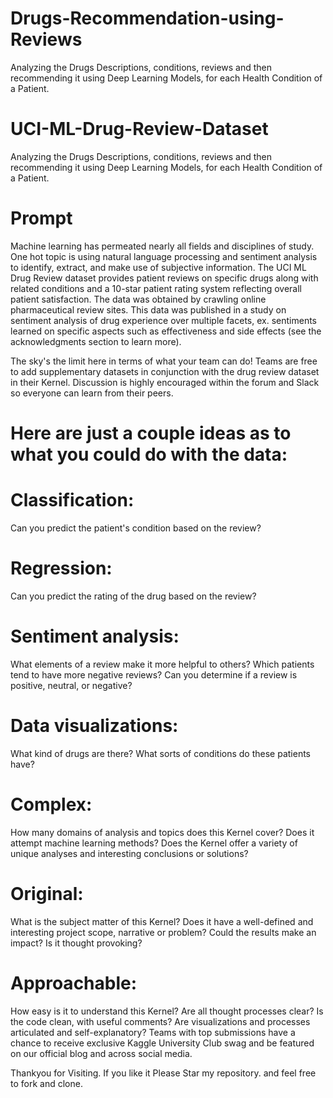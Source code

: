 # Drugs-Recommendation-using-Reviews
Analyzing the Drugs Descriptions, conditions, reviews and then recommending it using Deep Learning Models, for each Health Condition of a Patient.

# UCI-ML-Drug-Review-Dataset
Analyzing the Drugs Descriptions, conditions, reviews and then recommending it using Deep Learning Models, for each Health Condition of a Patient.

# Prompt

Machine learning has permeated nearly all fields and disciplines of study. One hot topic is using natural language processing and sentiment analysis to identify, extract, and make use of subjective information. The UCI ML Drug Review dataset provides patient reviews on specific drugs along with related conditions and a 10-star patient rating system reflecting overall patient satisfaction. The data was obtained by crawling online pharmaceutical review sites. This data was published in a study on sentiment analysis of drug experience over multiple facets, ex. sentiments learned on specific aspects such as effectiveness and side effects (see the acknowledgments section to learn more).

The sky's the limit here in terms of what your team can do! Teams are free to add supplementary datasets in conjunction with the drug review dataset in their Kernel. Discussion is highly encouraged within the forum and Slack so everyone can learn from their peers.

# Here are just a couple ideas as to what you could do with the data:

# Classification: 
Can you predict the patient's condition based on the review?

# Regression:
Can you predict the rating of the drug based on the review?

# Sentiment analysis: 
What elements of a review make it more helpful to others? Which patients tend to have more negative reviews? Can you determine if a review is positive, neutral, or negative?

# Data visualizations: 
What kind of drugs are there? What sorts of conditions do these patients have?


# Complex:
How many domains of analysis and topics does this Kernel cover? Does it attempt machine learning methods? Does the Kernel offer a variety of unique analyses and interesting conclusions or solutions?

# Original: 
What is the subject matter of this Kernel? Does it have a well-defined and interesting project scope, narrative or problem? Could the results make an impact? Is it thought provoking?

# Approachable: 
How easy is it to understand this Kernel? Are all thought processes clear? Is the code clean, with useful comments? Are visualizations and processes articulated and self-explanatory?
Teams with top submissions have a chance to receive exclusive Kaggle University Club swag and be featured on our official blog and across social media.

Thankyou for Visiting.
If you like it Please Star my repository.
and feel free to fork and clone.
